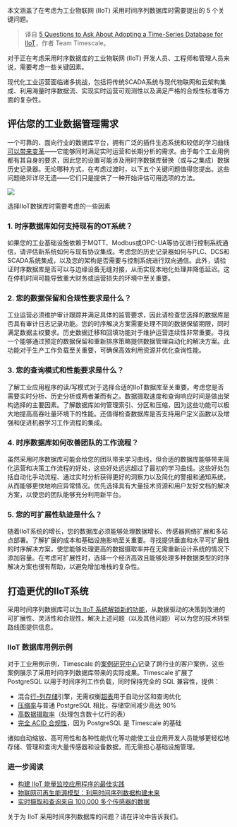 
<!--
title: 工业物联网（IIoT）时间序列数据库选型指南：5个关键问题
cover: ./cover.png
-->

本文涵盖了在考虑为工业物联网 (IIoT) 采用时间序列数据库时需要提出的 5 个关键问题。

> 译自 [5 Questions to Ask About Adopting a Time-Series Database for IIoT](https://medium.com/timescale/5-questions-to-ask-about-adopting-a-time-series-database-for-iiot-d67ce0e1bba9)，作者 Team Timescale。

对于正在考虑采用时序数据库的工业物联网 (IIoT) 开发人员、工程师和管理人员来说，需要考虑一些关键因素。

现代化工业运营面临诸多挑战，包括将传统SCADA系统与现代物联网和云架构集成、利用海量时序数据流、实现实时运营可观测性以及满足严格的合规性标准等方面的复杂性。

## 评估您的工业数据管理需求

一个可靠的、面向行业的数据库平台，拥有广泛的插件生态系统和较低的学习曲线[可以带来变革](https://www.timescale.com/learn/moving-past-legacy-systems-data-historian-vs-time-series-database?utm_source=linkedin&utm_medium=social&utm_campaign=linkedin-blogs-2025&utm_content=data-historian-vs-time-series-database)——它能够同时满足实时运营和长期分析的需求。由于每个工业用例都有其自身的要求，因此您的设置可能涉及用时序数据库替换（或与之集成）数据历史记录器。无论哪种方式，在考虑过渡时，以下五个关键问题值得您提出。这些问题绝非详尽无遗——它们只是提供了一种开始评估可用选项的方法。

![](https://miro.medium.com/v2/resize:fit:720/format:webp/0*SE01CBdq6ZAkNPHN)

选择IIoT数据库时需要考虑的一些因素

### 1. 时序数据库如何支持现有的OT系统？

如果您的工业基础设施依赖于MQTT、Modbus或OPC-UA等协议进行控制系统通信，请评估新系统如何与现有协议集成。考虑您的历史记录器如何与PLC、DCS和SCADA系统集成，以及您的架构是否需要与控制系统进行双向通信。此外，请验证时序数据库是否可以与边缘设备无缝对接，从而实现本地化处理并降低延迟。这在停机时间可能导致重大财务或运营损失的环境中至关重要。

### 2. 您的数据保留和合规性要求是什么？

工业运营必须维护审计跟踪并满足具体的监管要求，因此请检查您选择的数据库是否具有审计日志记录功能。您的时序解决方案需要处理不同的数据保留期限，同时满足数据主权要求。历史数据迁移和回填功能对于维护运营连续性非常重要。寻找一个能够通过预定的数据保留和重新排序策略提供数据管理自动化的解决方案。此功能对于生产工作负载至关重要，可确保高效利用资源并优化查询性能。

### 3. 您的查询模式和性能要求是什么？

了解工业应用程序的读/写模式对于选择合适的IIoT数据库至关重要。考虑您是否需要实时分析、历史分析或两者兼而有之。数据摄取速度和查询响应时间是做出架构选择的主要因素。了解数据库如何管理索引、分区和压缩，因为这些功能可以极大地提高高吞吐量环境下的性能。还值得检查数据库是否支持用户定义函数以及增强和促进机器学习工作流程的集成。

### 4. 时序数据库如何改善团队的工作流程？

虽然采用时序数据库可能会给您的团队带来学习曲线，但合适的数据库能够带来简化运营和决策工作流程的好处，这些好处远远超过了最初的学习曲线。这些好处包括自动化手动流程、通过实时分析获得更好的洞察力以及简化的警报和通知系统，从而能够更快地响应异常情况。优先选择具有大量技术资源和用户友好文档的解决方案，以使您的团队能够充分利用新平台。

### 5. 您的可扩展性轨迹是什么？

随着IIoT系统的增长，您的数据库必须能够处理数据增长、传感器网络扩展和多站点部署。了解扩展的成本和基础设施影响至关重要。寻找提供垂直和水平可扩展性的时序解决方案，使您能够处理更高的数据摄取率并在无需重新设计系统的情况下添加容量。在考虑可扩展性时，选择一个经济高效且能够处理多种数据类型的时序解决方案也很有帮助，以避免增加堆栈的复杂性。

## 打造更优的IIoT系统

采用时间序列数据库可以[为 IIoT 系统解锁新的功能](https://www.timescale.com/learn/moving-past-legacy-systems-data-historian-vs-time-series-database?utm_source=linkedin&utm_medium=social&utm_campaign=linkedin-blogs-2025&utm_content=data-historian-vs-time-series-database)，从数据驱动的决策到改进的可扩展性、灵活性和合规性。解决上述问题（以及其他问题）可以为您的技术转型路线图提供信息。

### IIoT 数据库用例示例

对于工业用例示例，Timescale 的[案例研究中心](https://www.timescale.com/case-studies?utm_source=linkedin&utm_medium=social&utm_campaign=linkedin-blogs-2025&utm_content=case-studies)记录了跨行业的客户案例，这些案例展示了采用时间序列数据库带来的实际成果。Timescale 扩展了 PostgreSQL 以用于时间序列工作负载，同时保持完全的 SQL 兼容性，提供：

- 混合[行-列存储](https://www.timescale.com/blog/hypercore-a-hybrid-row-storage-engine-for-real-time-analytics?utm_source=linkedin&utm_medium=social&utm_campaign=linkedin-blogs-2025&utm_content=hybrid-storage-engine)引擎，无需权衡[超表](https://www.timescale.com/blog/scale-postgresql-via-partitioning-hypertables?utm_source=linkedin&utm_medium=social&utm_campaign=linkedin-blogs-2025&utm_content=scale-postgresql-via-partitioning-hypertables)用于自动分区和查询优化
- [压缩率](https://www.timescale.com/blog/optimizing-postgresql-performance-compression-pglz-vs-lz4?utm_source=linkedin&utm_medium=social&utm_campaign=linkedin-blogs-2025&utm_content=optimizing-postgresql-performance-compression-pglz-vs-lz4)与普通 PostgreSQL 相比，存储空间减少高达 90%
- [高数据摄取率](https://www.timescale.com/blog/handling-billions-of-rows-in-postgresql?utm_source=linkedin&utm_medium=social&utm_campaign=linkedin-blogs-2025&utm_content=handling-billions-of-rows-in-postgresql)（处理包含数十亿行的表）
- [完全 ACID 合规性](https://www.timescale.com/learn/understanding-acid-compliance?utm_source=linkedin&utm_medium=social&utm_campaign=linkedin-blogs-2025&utm_content=understanding-acid-compliance)，因为 PostgreSQL 是 Timescale 的基础

诸如自动缩放、高可用性和各种性能优化等功能使工业应用开发人员能够更轻松地存储、管理和查询大量传感器和设备数据，而无需担心基础设施管理。

### 进一步阅读

- [构建 IIoT 能量监控应用程序的最佳实践](https://www.timescale.com/blog/best-practices-for-building-iiot-energy-monitoring-applications?utm_source=linkedin&utm_medium=social&utm_campaign=linkedin-blogs-2025&utm_content=building-iot-energy-monitoring-applications)
- [物联网可再生能源模型：利用时间序列数据构建未来](https://www.timescale.com/blog/iot-renewable-energy-models-building-the-future-with-time-series-data?utm_source=linkedin&utm_medium=social&utm_campaign=linkedin-blogs-2025&utm_content=iot-renewable-energy-models)
- [实时摄取和查询来自 100,000 多个传感器的数据](https://www.timescale.com/industrial-iot?utm_source=linkedin&utm_medium=social&utm_campaign=linkedin-blogs-2025&utm_content=industrial-iot)

关于为 IIoT 采用时间序列数据库的问题？请在评论中告诉我们。

